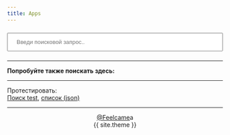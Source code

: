 ```yaml
---
title: Apps
---
```

<div markdown="0">
<input type="text" id="search-input" placeholder="Введи поисковой запрос.." style="width: 100%; padding: 12px 20px; margin: 8px 0; box-sizing: border-box;">

<ul id="results-container"></ul>

<script src="{{ 'simple-jekyll-search.js' | relative_url }}"></script>

<script>
  window.simpleJekyllSearch = new SimpleJekyllSearch({
	searchInput: document.getElementById('search-input'),
	resultsContainer: document.getElementById('results-container'),
	json: '{{ "apps.json" | relative_url }}',
	searchResultTemplate: '<li><a href="{url}" target="_blank">{name}</a></li>',
	noResultsText: 'No results found',
	limit: 20,
	fuzzy: false,
	exclude: ['Welcome']
  })
</script>


<script>
var query = decodeURIComponent(window.location.search.substring(1)).split("&")[0];
var key = query.split("=")[0];
var val = query.split("=")[1];
function setInput () {
var field = document.getElementById('search-input');
	if (key == "q" && val.length > 0) {
		field.value = val;
		const event = new Event('input');
		field.dispatchEvent(event);
	} else {
		document.querySelector('#search-input').focus();
	}
return false;
}
setTimeout(setInput, 500);
</script>


<hr>
<b>Попробуйте также поискать здесь:</b><br>
<script>
document.write('<ul><li><a href="https://play.google.com/store/apps/details?id=' + val + '" target="_blank">Google Play</a></li>');
document.write('<li><a href="https://4pda.to/forum/index.php?act=search&query=' + val + '&username=&forums%5B%5D=212&subforums=1&source=pst&sort=rel&result=topics" target="_blank">4PDA</a></li>');
document.write('<li><a href="https://f-droid.org/packages/' + val + '/" target="_blank">F-Droid</a></li>');
document.write('<li><a href="https://apkcombo.com/ru/' + val + '/download/apk" target="_blank">apkcombo (скачать APK)</a></li>');
document.write('<li><a href="https://apkcombo.com/ru/search/' + val + '" target="_blank">apkcombo (поиск)</a></li></ul>');
</script>


<hr>
Протестировать:<br>
<a href="./?q=test">Поиск test</a>, 
<a href="/apps.json">список (json)</a>
<br>

<hr>

<div style="text-align: center;">
<a href="https://github.com/Feelcame/apps" target="_blank">@Feelcame</a>a<br>
{{ site.theme }}
</div>
</div>




